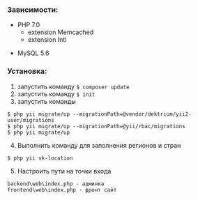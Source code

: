 ### Зависимости:

+ PHP 7.0
  + extension Memcached
  + extension Intl
- MySQL 5.6


### Установка:

1. запустить команду ```$ composer update```
2. запустить команду ```$ init```
3. запустить команды
  ```
  $ php yii migrate/up --migrationPath=@vendor/dektrium/yii2-user/migrations
  $ php yii migrate/up --migrationPath=@yii/rbac/migrations
  $ php yii migrate/up
  ```
4. Выполнить команду для заполнения регионов и стран
  ```
  $ php yii vk-location
  ```
5. Настроить пути на точки входа
  ```
  backend\web\index.php - админка
  frontend\web\index.php - фронт сайт
  ```
  
